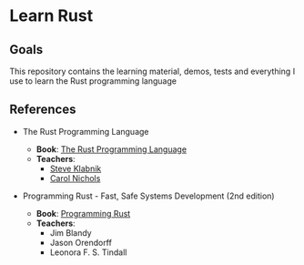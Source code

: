 # Learn Rust

## Goals

This repository contains the learning material, demos, tests and everything I use to learn the Rust programming language

## References

- The Rust Programming Language
  - **Book**: [The Rust Programming Language](https://doc.rust-lang.org/book/)
  - **Teachers**:
    - [Steve Klabnik](https://twitter.com/steveklabnik)
    - [Carol Nichols](https://twitter.com/carols10cents)

- Programming Rust - Fast, Safe Systems Development (2nd edition)
  - **Book**: [Programming Rust](https://www.oreilly.com/library/view/programming-rust-2nd/9781492052586/)
  - **Teachers**:
    - Jim Blandy
    - Jason Orendorff
    - Leonora F. S. Tindall
